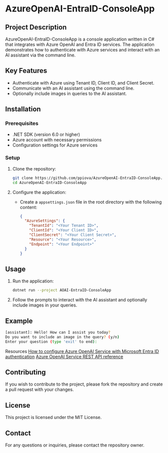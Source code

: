 # AzureOpenAI-EntraID-ConsoleApp

## Project Description
AzureOpenAI-EntraID-ConsoleApp is a console application written in C# that integrates with Azure OpenAI and Entra ID services. The application demonstrates how to authenticate with Azure services and interact with an AI assistant via the command line.

## Key Features
- Authenticate with Azure using Tenant ID, Client ID, and Client Secret.
- Communicate with an AI assistant using the command line.
- Optionally include images in queries to the AI assistant.

## Installation

### Prerequisites
- .NET SDK (version 6.0 or higher)
- Azure account with necessary permissions
- Configuration settings for Azure services

### Setup
1. Clone the repository:
   ```bash
   git clone https://github.com/ppiova/AzureOpenAI-EntraID-ConsoleApp.git
   cd AzureOpenAI-EntraID-ConsoleApp
   ```

2. Configure the application:
   - Create a `appsettings.json` file in the root directory with the following content:
     ```json
     {
       "AzureSettings": {
         "TenantId": "<Your Tenant ID>",
         "ClientId": "<Your Client ID>",
         "ClientSecret": "<Your Client Secret>",
         "Resource": "<Your Resource>",
         "Endpoint": "<Your Endpoint>"
       }
     }
     ```

## Usage
1. Run the application:
   ```bash
   dotnet run --project AOAI-EntraID-ConsoleApp
   ```

2. Follow the prompts to interact with the AI assistant and optionally include images in your queries.

## Example
```bash
[assistant]: Hello! How can I assist you today?
Do you want to include an image in the query? (y/n)
Enter your question (type 'exit' to end):
```

Resources
[How to configure Azure OpenAI Service with Microsoft Entra ID authentication](https://learn.microsoft.com/en-us/azure/ai-services/openai/how-to/managed-identity?WT.mc_id=AI-MVP-5004753)
[Azure OpenAI Service REST API reference](https://learn.microsoft.com/en-us/azure/ai-services/openai/reference?WT.mc_id=AI-MVP-5004753)


## Contributing
If you wish to contribute to the project, please fork the repository and create a pull request with your changes.

## License
This project is licensed under the MIT License.

## Contact
For any questions or inquiries, please contact the repository owner.


